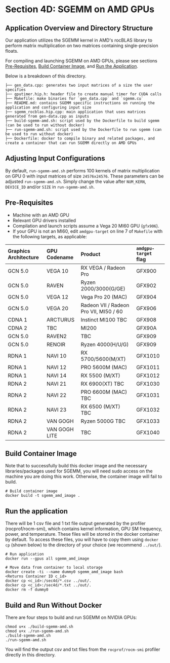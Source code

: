 # Section 4D: SGEMM on AMD GPUs

## Application Overview and Directory Structure

Our application utilizes the SGEMM kernel in AMD's rocBLAS library to perform matrix multiplication on two matrices containing single-precision floats. 

For compiling and launching SGEMM on AMD GPUs, please see sections [Pre-Requisites](#pre-requisites), [Build Container Image](#build-container-image), and [Run the Application](#run-the-application).

Below is a breakdown of this directory. 
```
├── gen_data.cpp: generates two input matrices of a size the user specifies
├── gputimer.hip.h: header file to create manual timer for CUDA calls
├── Makefile: make binaries for `gen_data.cpp` and `sgemm.cu`
├── README.md: contains SGEMM specific instructions on running the application and configuring input size
├── sgemm_rocblas.hip.cpp: main application that uses matrices generated from gen-data.cpp as inputs
├── build-sgemm-amd.sh: script used by the Dockerfile to build sgemm (can be used to run without docker)
├── run-sgemm-amd.sh: script used by the Dockerfile to run sgemm (can be used to run without docker)
├── Dockerfile: docker to compile binary and related packages, and create a container that can run SGEMM directly on AMD GPUs
```

## Adjusting Input Configurations

By default, `run-sgemm-amd.sh` performs 100 kernels of matrix multiplication on GPU 0 
with input matrices of size `24576x24576`. These parameters can be adjusted `run-sgemm-amd.sh`. Simply change the value after `NUM_KERN`, `DEVICE_ID` and/or `SIZE` in `run-sgemm-amd.sh`. 

## Pre-Requisites
* Machine with an AMD GPU
* Relevant GPU drivers installed
* Compilation and launch scripts assume a Vega 20 MI60 GPU (`gfx906`).
* If your GPU is not an MI60, edit `amdgpu-target` on line 7 of `Makefile` with the following targets, as applicable: 


| Graphics Architecture   |	GPU Codename          | Product              |      `amdgpu-target` flag     | 
|:------------------------|:----------------------|:---------------------|:-------------------|
| GCN 5.0 | VEGA 10 | RX VEGA / Radeon Pro | GFX900 |
| GCN 5.0 | RAVEN        | Ryzen 2000/3000(G/GE)     | GFX902 |
| GCN 5.0 | VEGA 12   | Vega Pro 20 (MAC)          | GFX904 |
| GCN 5.0 | VEGA 20    | Radeon VII / Radeon Pro VII, MI50 / 60 | GFX906 |
| CDNA 1  | ARCTURUS   | Instinct MI100 TBC         | GFX908 |
| CDNA 2  | TBC | MI200 | GFX90A
| GCN 5.0 | RAVEN2 	   | TBC                     | GFX909 |
| GCN 5.0 | RENOIR 	   | Ryzen 4000(H/U/G)          | GFX909 |
| RDNA 1  | NAVI 10    | RX 5700/5600(M/XT)         | GFX1010|
| RDNA 1  | NAVI 12    | PRO 5600M (MAC)            | GFX1011|
| RDNA 1  | NAVI 14    | RX 5500 (M/XT)             | GFX1012|
| RDNA 2  | NAVI 21    | RX 6900(XT) TBC            | GFX1030|
| RDNA 2  | NAVI 22    | PRO 6600M (MAC) TBC        | GFX1031|
| RDNA 2  | NAVI 23    | RX 6500 (M/XT) TBC         | GFX1032|
| RDNA 2  | VAN GOGH   | Ryzen 5000G TBC            | GFX1033|
| RDNA 2  | VAN GOGH LITE    | TBC                   | GFX1040|            

## Build Container Image
Note that to successfully build this docker image and the necessary libraries/packages used for SGEMM, you will
need sudo access on the machine you are doing this work. Otherwise, the container image will fail to build.
```
# Build container image
docker build -t sgemm_amd_image .
```

## Run the application
There will be 1 csv file and 1 txt file output generated by the profiler (rocprof/rocm-smi), which contains kernel information, GPU SM frequency, power, and temperature. These files will be stored in the docker container by default. To access these files, you will have to copy them using `docker cp` (shown below) to the directory of your choice (we recommend `../out/`).

```
# Run application
docker run --gpus all sgemm_amd_image

# Move data from container to local storage
docker create -ti --name dummy0 sgemm_amd_image bash
<Returns Container ID c_id>
docker cp <c_id>:/sec4d/*.csv ../out/.
docker cp <c_id>:/sec4d/*.txt ../out/.
docker rm -f dummy0
```

## Build and Run Without Docker

There are four steps to build and run SGEMM on NVIDIA GPUs:
```
chmod u+x ./build-sgemm-amd.sh
chmod u+x ./run-sgemm-amd.sh
./build-sgemm-amd.sh
./run-sgemm-amd.sh
```
You will find the output csv and txt files from the `rocprof/rocm-smi` profiler directly in this directory. 
